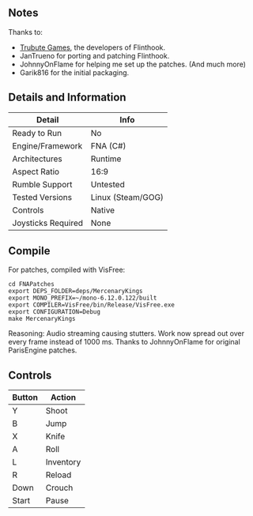 ## Notes

Thanks to:
* [Trubute Games](https://store.steampowered.com/developer/tributegames), the developers of Flinthook.
* JanTrueno for porting and patching Flinthook.
* JohnnyOnFlame for helping me set up the patches. (And much more)
* Garik816 for the initial packaging.

## Details and Information  

| Detail             | Info                 |
|-------------------|----------------------|
| Ready to Run      | No                  |
| Engine/Framework  | FNA (C#)          |
| Architectures     | Runtime              |
| Aspect Ratio      | 16:9   		|
| Rumble Support    | Untested             |
| Tested Versions   | Linux (Steam/GOG)    |
| Controls         | Native                 |
| Joysticks Required | None                |

## Compile
For patches, compiled with VisFree:
```
cd FNAPatches
export DEPS_FOLDER=deps/MercenaryKings
export MONO_PREFIX=~/mono-6.12.0.122/built
export COMPILER=VisFree/bin/Release/VisFree.exe
export CONFIGURATION=Debug
make MercenaryKings
```

Reasoning:
Audio streaming causing stutters. Work now spread out over every frame instead of 1000 ms. Thanks to JohnnyOnFlame for original ParisEngine patches.

## Controls
| Button | Action     |
|--------|------------|
| Y      | Shoot      |
| B      | Jump       |
| X      | Knife      |
| A      | Roll       |
| L      | Inventory  |
| R      | Reload     |
| Down   | Crouch     |
| Start | Pause |

